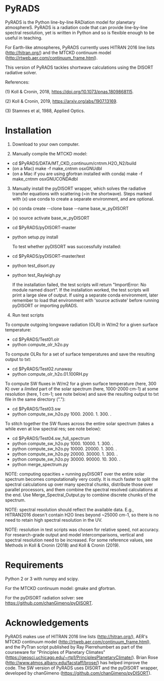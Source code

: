 # PyRADS
PyRADS is the Python line-by-line RADiation model for planetary atmosphereS. PyRADS is a radiation code that can provide line-by-line spectral resolution, yet is written in Python and so is flexible enough to be useful in teaching.

For Earth-like atmospheres, PyRADS currently uses HITRAN 2016 line lists (http://hitran.org/) and the MTCKD continuum model (http://rtweb.aer.com/continuum_frame.html).

This version of PyRADS tackles shortwave calculations using the DISORT radiative solver.

References:

(1) Koll & Cronin, 2018, https://doi.org/10.1073/pnas.1809868115.

(2) Koll & Cronin, 2019, https://arxiv.org/abs/1907.13169.

(3) Stamnes et al, 1988, Applied Optics.

# Installation
1) Download to your own computer.

2) Manually compile the MTCKD model:
- cd $PyRADS/DATA/MT_CKD_continuum/cntnm.H2O_N2/build
- (on a Mac) make -f make_cntnm osxGNUdbl
- (on a Mac if you are using gfortran installed with conda) make -f make_cntnm osxGNUCONDAdbl

3) Manually install the pyDISORT wrapper, which solves
  the radiative transfer equations with scattering (=in the shortwave).
  Steps marked with (x) use conda to create a separate environment, and are optional.
  
- (x) conda create --clone base --name base_w_pyDISORT
- (x) source activate base_w_pyDISORT
- cd $PyRADS/pyDISORT-master
- python setup.py install

  To test whether pyDISORT was successfully installed:
- cd $PyRADS/pyDISORT-master/test
- python test_disort.py
- python test_Rayleigh.py

  If the installation failed, the test scripts will return "ImportError: No module named disort".
  If the installation worked, the test scripts will print a large slew of output.
  If using a separate conda environment, later remember to load that environment with 'source activate' before
  running pyDISORT or importing pyRADS.

4) Run test scripts

To compute outgoing longwave radiation (OLR) in W/m2 for a given surface temperature:
- cd $PyRADS/Test01.olr
- python compute_olr_h2o.py

To compute OLRs for a set of surface temperatures and save the resulting output to txt:
- cd $PyRADS/Test02.runaway
- python compute_olr_h2o.01.100RH.py

To compute SW fluxes in W/m2 for a given surface temperature (here, 300 K) over a *limited* part of the solar spectrum (here, 1000-2000 cm-1) at some resolution (here, 1 cm-1; see note below) and save the resulting output to txt file in the same directory ("."):
- cd $PyRADS/Test03.sw
- python compute_sw_h2o.py 1000. 2000. 1. 300. .

To stitch together the SW fluxes across the entire solar spectrum (takes a while even at low spectral res; see note below):
- cd $PyRADS/Test04.sw_full_spectrum
- python compute_sw_h2o.py 1000. 10000. 1. 300. .
- python compute_sw_h2o.py 10000. 20000. 1. 300. .
- python compute_sw_h2o.py 20000. 30000. 1. 300. .
- python compute_sw_h2o.py 30000. 90000. 10. 300. .
- python merge_spectrum.py

NOTE: computing opacities + running pyDISORT over the entire solar spectrum becomes computationally very costly. It is much faster to split the spectral calculations up over many spectral chunks, distribute those over parallel processors, and them combine the spectral resolved calculations at the end. Use Merge_Spectral_Output.py to combine discrete chunks of the spectrum.

NOTE: spectral resolution should reflect the available data. E.g., HITRAN2016 doesn't contain H2O lines beyond ~25000 cm-1, so there is no need to retain high spectral resolution in the UV.

NOTE: resolution in test scripts was chosen for relative speed, not accuracy. For research-grade output and model intercomparisons, vertical and spectral resolution need to be increased. For some reference values, see Methods in Koll & Cronin (2018) and Koll & Cronin (2019).


# Requirements
Python 2 or 3 with numpy and scipy.

For the MTCKD continuum model: gmake and gfortran.

For the pyDISORT radiation solver: see https://github.com/chanGimeno/pyDISORT.

# Acknowledgements
PyRADS makes use of HITRAN 2016 line lists (http://hitran.org/), AER's MTCKD continuum model (http://rtweb.aer.com/continuum_frame.html), and the PyTran script published by Ray Pierrehumbert as part of the courseware for "Principles of Planetary Climates" (https://geosci.uchicago.edu/~rtp1/PrinciplesPlanetaryClimate/). Brian Rose (http://www.atmos.albany.edu/facstaff/brose/) has helped improve the code. The SW version of PyRADS uses DISORT and the pyDISORT wrapper, developed by chanGimeno (https://github.com/chanGimeno/pyDISORT).
